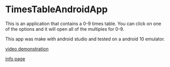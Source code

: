 # TimesTableAndroidApp
This is an application that contains a 0-9 times table. You can click on one of the options and it will open all of the multiples for 0-9.

This app was make with android studio and tested on a android 10 emulator.

[video demonstration](https://drive.google.com/file/d/13RjWrcHM8ENTZh_WKH4J3DfTaONkYuGs/view)

[info page](https://www.vialivetext.com/showcases?title=TWFzdGVyJTIwRGV0YWlsJTIwQXBwJTIwLSUyMEFuZHJvaWQlMjBBcHBsaWNhdGlvbg==#/show/5e4ae04738bbb52010d12939)
